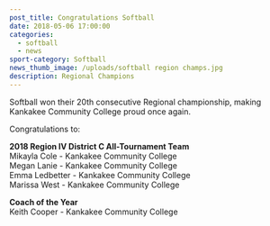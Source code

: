 ```yaml
---
post_title: Congratulations Softball
date: 2018-05-06 17:00:00
categories:
  - softball
  - news
sport-category: Softball
news_thumb_image: /uploads/softball region champs.jpg
description: Regional Champions
---
```


Softball won their 20th consecutive Regional championship, making Kankakee Community College proud once again.&nbsp;

Congratulations to:

**2018 Region IV District C All-Tournament Team**<br>Mikayla Cole - Kankakee Community College<br>Megan Lanie - Kankakee Community College<br>Emma Ledbetter - Kankakee Community College<br>Marissa West - Kankakee Community College

**Coach of the Year**<br>Keith Cooper - Kankakee Community College
